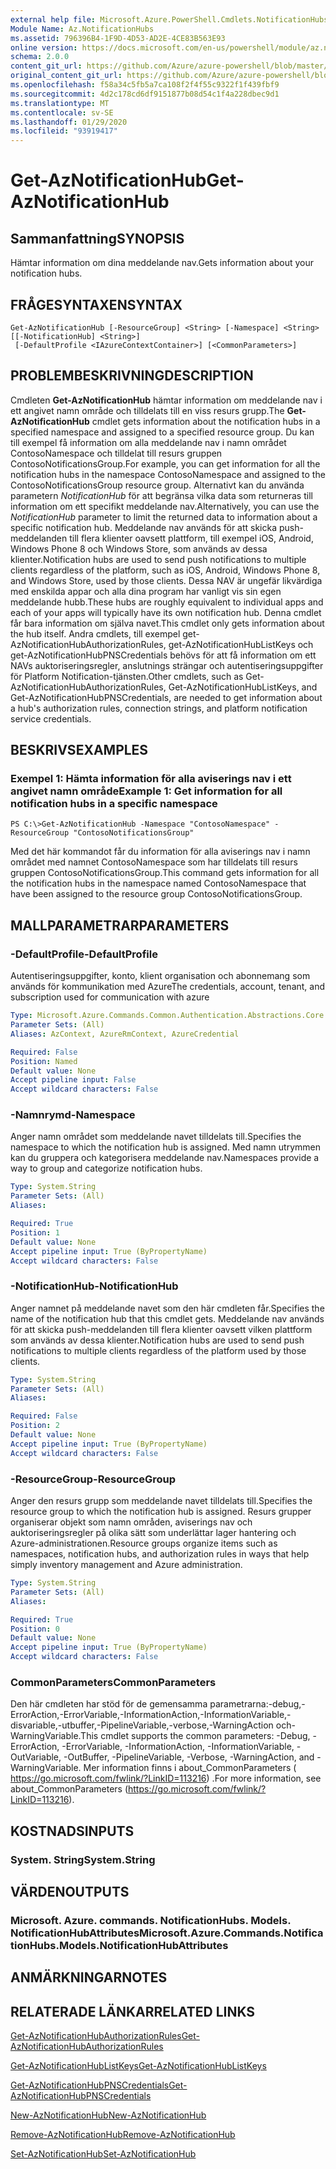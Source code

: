 ```yaml
---
external help file: Microsoft.Azure.PowerShell.Cmdlets.NotificationHubs.dll-Help.xml
Module Name: Az.NotificationHubs
ms.assetid: 796396B4-1F9D-4D53-AD2E-4CE83B563E93
online version: https://docs.microsoft.com/en-us/powershell/module/az.notificationhubs/get-aznotificationhub
schema: 2.0.0
content_git_url: https://github.com/Azure/azure-powershell/blob/master/src/NotificationHubs/NotificationHubs/help/Get-AzNotificationHub.md
original_content_git_url: https://github.com/Azure/azure-powershell/blob/master/src/NotificationHubs/NotificationHubs/help/Get-AzNotificationHub.md
ms.openlocfilehash: f58a34c5fb5a7ca108f2f4f55c9322f1f439fbf9
ms.sourcegitcommit: 4d2c178cd6df9151877b08d54c1f4a228dbec9d1
ms.translationtype: MT
ms.contentlocale: sv-SE
ms.lasthandoff: 01/29/2020
ms.locfileid: "93919417"
---
```

# <span data-ttu-id="fd28c-101">Get-AzNotificationHub</span><span class="sxs-lookup"><span data-stu-id="fd28c-101">Get-AzNotificationHub</span></span>

## <span data-ttu-id="fd28c-102">Sammanfattning</span><span class="sxs-lookup"><span data-stu-id="fd28c-102">SYNOPSIS</span></span>
<span data-ttu-id="fd28c-103">Hämtar information om dina meddelande nav.</span><span class="sxs-lookup"><span data-stu-id="fd28c-103">Gets information about your notification hubs.</span></span>

## <span data-ttu-id="fd28c-104">FRÅGESYNTAXEN</span><span class="sxs-lookup"><span data-stu-id="fd28c-104">SYNTAX</span></span>

```
Get-AzNotificationHub [-ResourceGroup] <String> [-Namespace] <String> [[-NotificationHub] <String>]
 [-DefaultProfile <IAzureContextContainer>] [<CommonParameters>]
```

## <span data-ttu-id="fd28c-105">PROBLEMBESKRIVNING</span><span class="sxs-lookup"><span data-stu-id="fd28c-105">DESCRIPTION</span></span>
<span data-ttu-id="fd28c-106">Cmdleten **Get-AzNotificationHub** hämtar information om meddelande nav i ett angivet namn område och tilldelats till en viss resurs grupp.</span><span class="sxs-lookup"><span data-stu-id="fd28c-106">The **Get-AzNotificationHub** cmdlet gets information about the notification hubs in a specified namespace and assigned to a specified resource group.</span></span>
<span data-ttu-id="fd28c-107">Du kan till exempel få information om alla meddelande nav i namn området ContosoNamespace och tilldelat till resurs gruppen ContosoNotificationsGroup.</span><span class="sxs-lookup"><span data-stu-id="fd28c-107">For example, you can get information for all the notification hubs in the namespace ContosoNamespace and assigned to the ContosoNotificationsGroup resource group.</span></span>
<span data-ttu-id="fd28c-108">Alternativt kan du använda parametern *NotificationHub* för att begränsa vilka data som returneras till information om ett specifikt meddelande nav.</span><span class="sxs-lookup"><span data-stu-id="fd28c-108">Alternatively, you can use the *NotificationHub* parameter to limit the returned data to information about a specific notification hub.</span></span>
<span data-ttu-id="fd28c-109">Meddelande nav används för att skicka push-meddelanden till flera klienter oavsett plattform, till exempel iOS, Android, Windows Phone 8 och Windows Store, som används av dessa klienter.</span><span class="sxs-lookup"><span data-stu-id="fd28c-109">Notification hubs are used to send push notifications to multiple clients regardless of the platform, such as iOS, Android, Windows Phone 8, and Windows Store, used by those clients.</span></span>
<span data-ttu-id="fd28c-110">Dessa NAV är ungefär likvärdiga med enskilda appar och alla dina program har vanligt vis sin egen meddelande hubb.</span><span class="sxs-lookup"><span data-stu-id="fd28c-110">These hubs are roughly equivalent to individual apps and each of your apps will typically have its own notification hub.</span></span>
<span data-ttu-id="fd28c-111">Denna cmdlet får bara information om själva navet.</span><span class="sxs-lookup"><span data-stu-id="fd28c-111">This cmdlet only gets information about the hub itself.</span></span>
<span data-ttu-id="fd28c-112">Andra cmdlets, till exempel get-AzNotificationHubAuthorizationRules, get-AzNotificationHubListKeys och get-AzNotificationHubPNSCredentials behövs för att få information om ett NAVs auktoriseringsregler, anslutnings strängar och autentiseringsuppgifter för Platform Notification-tjänsten.</span><span class="sxs-lookup"><span data-stu-id="fd28c-112">Other cmdlets, such as Get-AzNotificationHubAuthorizationRules, Get-AzNotificationHubListKeys, and Get-AzNotificationHubPNSCredentials, are needed to get information about a hub's authorization rules, connection strings, and platform notification service credentials.</span></span>

## <span data-ttu-id="fd28c-113">BESKRIVS</span><span class="sxs-lookup"><span data-stu-id="fd28c-113">EXAMPLES</span></span>

### <span data-ttu-id="fd28c-114">Exempel 1: Hämta information för alla aviserings nav i ett angivet namn område</span><span class="sxs-lookup"><span data-stu-id="fd28c-114">Example 1: Get information for all notification hubs in a specific namespace</span></span>
```
PS C:\>Get-AzNotificationHub -Namespace "ContosoNamespace" -ResourceGroup "ContosoNotificationsGroup"
```

<span data-ttu-id="fd28c-115">Med det här kommandot får du information för alla aviserings nav i namn området med namnet ContosoNamespace som har tilldelats till resurs gruppen ContosoNotificationsGroup.</span><span class="sxs-lookup"><span data-stu-id="fd28c-115">This command gets information for all the notification hubs in the namespace named ContosoNamespace that have been assigned to the resource group ContosoNotificationsGroup.</span></span>

## <span data-ttu-id="fd28c-116">MALLPARAMETRAR</span><span class="sxs-lookup"><span data-stu-id="fd28c-116">PARAMETERS</span></span>

### <span data-ttu-id="fd28c-117">-DefaultProfile</span><span class="sxs-lookup"><span data-stu-id="fd28c-117">-DefaultProfile</span></span>
<span data-ttu-id="fd28c-118">Autentiseringsuppgifter, konto, klient organisation och abonnemang som används för kommunikation med Azure</span><span class="sxs-lookup"><span data-stu-id="fd28c-118">The credentials, account, tenant, and subscription used for communication with azure</span></span>

```yaml
Type: Microsoft.Azure.Commands.Common.Authentication.Abstractions.Core.IAzureContextContainer
Parameter Sets: (All)
Aliases: AzContext, AzureRmContext, AzureCredential

Required: False
Position: Named
Default value: None
Accept pipeline input: False
Accept wildcard characters: False
```

### <span data-ttu-id="fd28c-119">-Namnrymd</span><span class="sxs-lookup"><span data-stu-id="fd28c-119">-Namespace</span></span>
<span data-ttu-id="fd28c-120">Anger namn området som meddelande navet tilldelats till.</span><span class="sxs-lookup"><span data-stu-id="fd28c-120">Specifies the namespace to which the notification hub is assigned.</span></span>
<span data-ttu-id="fd28c-121">Med namn utrymmen kan du gruppera och kategorisera meddelande nav.</span><span class="sxs-lookup"><span data-stu-id="fd28c-121">Namespaces provide a way to group and categorize notification hubs.</span></span>

```yaml
Type: System.String
Parameter Sets: (All)
Aliases:

Required: True
Position: 1
Default value: None
Accept pipeline input: True (ByPropertyName)
Accept wildcard characters: False
```

### <span data-ttu-id="fd28c-122">-NotificationHub</span><span class="sxs-lookup"><span data-stu-id="fd28c-122">-NotificationHub</span></span>
<span data-ttu-id="fd28c-123">Anger namnet på meddelande navet som den här cmdleten får.</span><span class="sxs-lookup"><span data-stu-id="fd28c-123">Specifies the name of the notification hub that this cmdlet gets.</span></span>
<span data-ttu-id="fd28c-124">Meddelande nav används för att skicka push-meddelanden till flera klienter oavsett vilken plattform som används av dessa klienter.</span><span class="sxs-lookup"><span data-stu-id="fd28c-124">Notification hubs are used to send push notifications to multiple clients regardless of the platform used by those clients.</span></span>

```yaml
Type: System.String
Parameter Sets: (All)
Aliases:

Required: False
Position: 2
Default value: None
Accept pipeline input: True (ByPropertyName)
Accept wildcard characters: False
```

### <span data-ttu-id="fd28c-125">-ResourceGroup</span><span class="sxs-lookup"><span data-stu-id="fd28c-125">-ResourceGroup</span></span>
<span data-ttu-id="fd28c-126">Anger den resurs grupp som meddelande navet tilldelats till.</span><span class="sxs-lookup"><span data-stu-id="fd28c-126">Specifies the resource group to which the notification hub is assigned.</span></span>
<span data-ttu-id="fd28c-127">Resurs grupper organiserar objekt som namn områden, aviserings nav och auktoriseringsregler på olika sätt som underlättar lager hantering och Azure-administrationen.</span><span class="sxs-lookup"><span data-stu-id="fd28c-127">Resource groups organize items such as namespaces, notification hubs, and authorization rules in ways that help simply inventory management and Azure administration.</span></span>

```yaml
Type: System.String
Parameter Sets: (All)
Aliases:

Required: True
Position: 0
Default value: None
Accept pipeline input: True (ByPropertyName)
Accept wildcard characters: False
```

### <span data-ttu-id="fd28c-128">CommonParameters</span><span class="sxs-lookup"><span data-stu-id="fd28c-128">CommonParameters</span></span>
<span data-ttu-id="fd28c-129">Den här cmdleten har stöd för de gemensamma parametrarna:-debug,-ErrorAction,-ErrorVariable,-InformationAction,-InformationVariable,-disvariable,-utbuffer,-PipelineVariable,-verbose,-WarningAction och-WarningVariable.</span><span class="sxs-lookup"><span data-stu-id="fd28c-129">This cmdlet supports the common parameters: -Debug, -ErrorAction, -ErrorVariable, -InformationAction, -InformationVariable, -OutVariable, -OutBuffer, -PipelineVariable, -Verbose, -WarningAction, and -WarningVariable.</span></span> <span data-ttu-id="fd28c-130">Mer information finns i about_CommonParameters ( https://go.microsoft.com/fwlink/?LinkID=113216) .</span><span class="sxs-lookup"><span data-stu-id="fd28c-130">For more information, see about_CommonParameters (https://go.microsoft.com/fwlink/?LinkID=113216).</span></span>

## <span data-ttu-id="fd28c-131">KOSTNADS</span><span class="sxs-lookup"><span data-stu-id="fd28c-131">INPUTS</span></span>

### <span data-ttu-id="fd28c-132">System. String</span><span class="sxs-lookup"><span data-stu-id="fd28c-132">System.String</span></span>

## <span data-ttu-id="fd28c-133">VÄRDEN</span><span class="sxs-lookup"><span data-stu-id="fd28c-133">OUTPUTS</span></span>

### <span data-ttu-id="fd28c-134">Microsoft. Azure. commands. NotificationHubs. Models. NotificationHubAttributes</span><span class="sxs-lookup"><span data-stu-id="fd28c-134">Microsoft.Azure.Commands.NotificationHubs.Models.NotificationHubAttributes</span></span>

## <span data-ttu-id="fd28c-135">ANMÄRKNINGAR</span><span class="sxs-lookup"><span data-stu-id="fd28c-135">NOTES</span></span>

## <span data-ttu-id="fd28c-136">RELATERADE LÄNKAR</span><span class="sxs-lookup"><span data-stu-id="fd28c-136">RELATED LINKS</span></span>

[<span data-ttu-id="fd28c-137">Get-AzNotificationHubAuthorizationRules</span><span class="sxs-lookup"><span data-stu-id="fd28c-137">Get-AzNotificationHubAuthorizationRules</span></span>](./Get-AzNotificationHubAuthorizationRules.md)

[<span data-ttu-id="fd28c-138">Get-AzNotificationHubListKeys</span><span class="sxs-lookup"><span data-stu-id="fd28c-138">Get-AzNotificationHubListKeys</span></span>](./Get-AzNotificationHubListKeys.md)

[<span data-ttu-id="fd28c-139">Get-AzNotificationHubPNSCredentials</span><span class="sxs-lookup"><span data-stu-id="fd28c-139">Get-AzNotificationHubPNSCredentials</span></span>](./Get-AzNotificationHubPNSCredentials.md)

[<span data-ttu-id="fd28c-140">New-AzNotificationHub</span><span class="sxs-lookup"><span data-stu-id="fd28c-140">New-AzNotificationHub</span></span>](./New-AzNotificationHub.md)

[<span data-ttu-id="fd28c-141">Remove-AzNotificationHub</span><span class="sxs-lookup"><span data-stu-id="fd28c-141">Remove-AzNotificationHub</span></span>](./Remove-AzNotificationHub.md)

[<span data-ttu-id="fd28c-142">Set-AzNotificationHub</span><span class="sxs-lookup"><span data-stu-id="fd28c-142">Set-AzNotificationHub</span></span>](./Set-AzNotificationHub.md)


